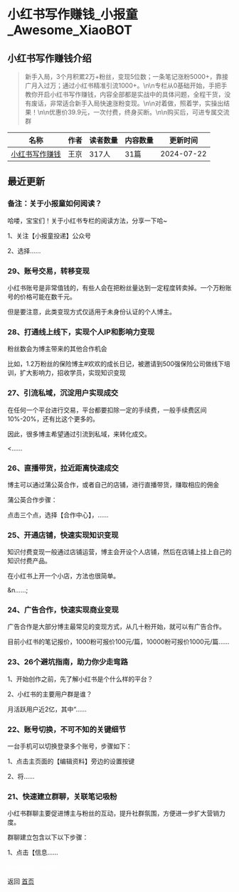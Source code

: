 # 小红书写作赚钱_小报童_Awesome_XiaoBOT

## 小红书写作赚钱介绍
> 新手入局，3个月积累2万+粉丝，变现5位数；一条笔记涨粉5000+，靠接广月入过万；通过小红书精准引流1000+。\n\n专栏从0基础开始，手把手教你开启小红书写作赚钱，内容全部都是实战中的具体问题，全程干货，没有废话，非常适合新手入局快速涨粉变现。\n\n对着做，照着学，实操出结果！\n\n优惠价39.9元，一次付费，终身买断。\n\n购买后，可进专属交流群  
  


|名称|作者|读者数量|内容数量|更新时间|
|---|---|---|---|---|
|[小红书写作赚钱](https://xiaobot.net/p/wj240701?refer=0b133df9-27dc-423b-8101-639049001c13)|王京|317人|31篇|2024-07-22|

## 最近更新
### 备注：关于小报童如何阅读？

哈喽，宝宝们！关于小红书专栏的阅读方法，分享一下哈~



1、关注【小报童投递】公众号





2、选择......

### 29、账号交易，转移变现

小红书账号是非常值钱的，有些人会在把粉丝量达到一定程度转卖掉。一个万粉账号的价格可能在数千元。



但是要注意，此类变现方式仅适用于未身份认证的个人博主。

### 28、打通线上线下，实现个人IP和影响力变现

粉丝数会为博主带来的其他合作机会



比如，1.2万粉丝的保险博主#欢欢的成长日记，被邀请到500强保险公司做线下培训，扩大影响力，招收学员，实现知识变现

### 27、引流私域，沉淀用户实现成交

在任何一个平台进行交易，平台都要扣除一定的手续费，一般手续费区间10%-20%，还有比这个更多的。



因此，很多博主希望通过引流到私域，来转化成交。

<......

### 26、直播带货，拉近距离快速成交

博主可以通过蒲公英合作，或者自己的店铺，进行直播带货，赚取相应的佣金



蒲公英合作步骤：



点击三个点，选择【合作中心】，......

### 25、开通店铺，快速实现知识变现

知识付费变现一般通过店铺运营，博主会开设个人店铺，然后在店铺上挂上自己的知识付费产品。



在小红书上开一个小店，方法也很简单。

&n......;

### 24、广告合作，快速实现商业变现

广告合作是大部分博主最常见的变现方式，从几十粉开始，就可以有广告合作。



目前小红书的笔记报价，1000粉可报价100元/篇，10000粉可报价1000元/篇......

### 23、26个避坑指南，助力你少走弯路

1、开始创作之前，先了解小红书是个什么样的平台？



2、小红书的主要用户群是谁？



月活跃用户近2亿，其中“......

### 22、账号切换，不可不知的关键细节

一台手机可以切换登录多个账号，步骤如下：



1、点击主页面的【编辑资料】旁边的设置按键





2、将......

### 21、快速建立群聊，关联笔记吸粉

小红书群聊主要促进博主与粉丝的互动，提升社群氛围，方便进一步扩大营销力度。



群聊建立包含以下以下步骤：



1、点击【信息......


<a href="https://github.com/Reno9527/awesome-xiaobot" style="color: white; text-decoration: none;">awesome-xiaobot</a>

返回 [首页](../README.md)
